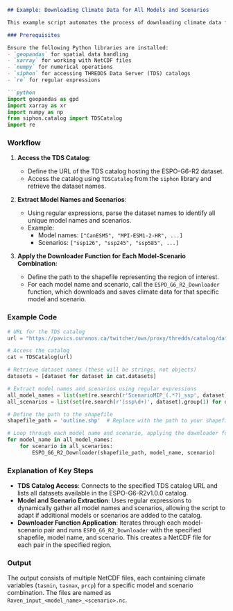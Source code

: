 ```markdown
## Example: Downloading Climate Data for All Models and Scenarios

This example script automates the process of downloading climate data from the ESPO-G6-R2 dataset across all available model names and scenarios. It uses the `ESPO_G6_R2_Downloader` function to retrieve data for a specified region (defined by a shapefile) and saves the output in a structured format.

### Prerequisites

Ensure the following Python libraries are installed:
- `geopandas` for spatial data handling
- `xarray` for working with NetCDF files
- `numpy` for numerical operations
- `siphon` for accessing THREDDS Data Server (TDS) catalogs
- `re` for regular expressions

```python
import geopandas as gpd
import xarray as xr
import numpy as np
from siphon.catalog import TDSCatalog
import re
```

### Workflow

1. **Access the TDS Catalog**:
   - Define the URL of the TDS catalog hosting the ESPO-G6-R2 dataset.
   - Access the catalog using `TDSCatalog` from the `siphon` library and retrieve the dataset names.

2. **Extract Model Names and Scenarios**:
   - Using regular expressions, parse the dataset names to identify all unique model names and scenarios.
   - Example:
     - Model names: `["CanESM5", "MPI-ESM1-2-HR", ...]`
     - Scenarios: `["ssp126", "ssp245", "ssp585", ...]`

3. **Apply the Downloader Function for Each Model-Scenario Combination**:
   - Define the path to the shapefile representing the region of interest.
   - For each model name and scenario, call the `ESPO_G6_R2_Downloader` function, which downloads and saves climate data for that specific model and scenario.

### Example Code

```python
# URL for the TDS catalog
url = "https://pavics.ouranos.ca/twitcher/ows/proxy/thredds/catalog/datasets/simulations/bias_adjusted/cmip6/ouranos/ESPO-G/ESPO-G6-R2v1.0.0/catalog.xml"

# Access the catalog
cat = TDSCatalog(url)

# Retrieve dataset names (these will be strings, not objects)
datasets = [dataset for dataset in cat.datasets]

# Extract model names and scenarios using regular expressions
all_model_names = list(set(re.search(r'ScenarioMIP_(.*?)_ssp', dataset).group(1) for dataset in datasets if re.search(r'ScenarioMIP_(.*?)_ssp', dataset)))
all_scenarios = list(set(re.search(r'(ssp\d+)', dataset).group(1) for dataset in datasets if re.search(r'(ssp\d+)', dataset)))

# Define the path to the shapefile
shapefile_path = 'outline.shp'  # Replace with the path to your shapefile

# Loop through each model name and scenario, applying the downloader function
for model_name in all_model_names:
    for scenario in all_scenarios:
        ESPO_G6_R2_Downloader(shapefile_path, model_name, scenario)
```

### Explanation of Key Steps

- **TDS Catalog Access**: Connects to the specified TDS catalog URL and lists all datasets available in the ESPO-G6-R2v1.0.0 catalog.
- **Model and Scenario Extraction**: Uses regular expressions to dynamically gather all model names and scenarios, allowing the script to adapt if additional models or scenarios are added to the catalog.
- **Downloader Function Application**: Iterates through each model-scenario pair and runs `ESPO_G6_R2_Downloader` with the specified shapefile, model name, and scenario. This creates a NetCDF file for each pair in the specified region.

### Output

The output consists of multiple NetCDF files, each containing climate variables (`tasmin`, `tasmax`, `prcp`) for a specific model and scenario combination. The files are named as `Raven_input_<model_name>_<scenario>.nc`.
```
